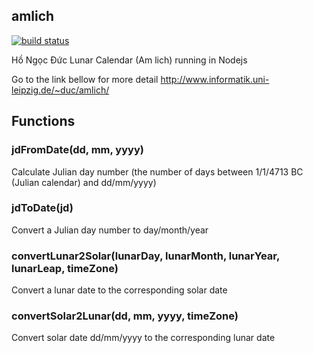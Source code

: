 ## amlich

[![build status](https://secure.travis-ci.org/vanng822/amlich.png)](http://travis-ci.org/vanng822/amlich)

Hồ Ngọc Đức Lunar Calendar (Am lich) running in Nodejs

Go to the link bellow for more detail
http://www.informatik.uni-leipzig.de/~duc/amlich/

## Functions

### jdFromDate(dd, mm, yyyy)

Calculate Julian day number (the number of days between 1/1/4713 BC (Julian calendar) and dd/mm/yyyy)

### jdToDate(jd)

Convert a Julian day number to day/month/year

### convertLunar2Solar(lunarDay, lunarMonth, lunarYear, lunarLeap, timeZone)

Convert a lunar date to the corresponding solar date

### convertSolar2Lunar(dd, mm, yyyy, timeZone)

Convert solar date dd/mm/yyyy to the corresponding lunar date

